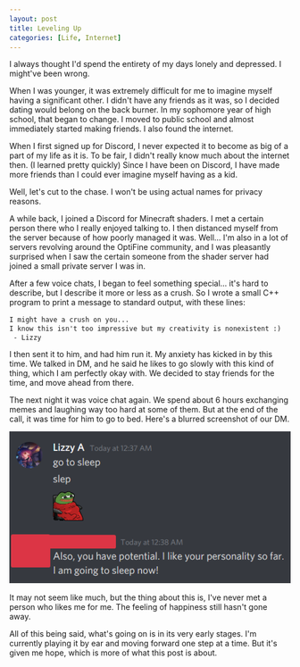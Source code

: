 ```yaml
---
layout: post
title: Leveling Up
categories: [Life, Internet]
---
```


I always thought I'd spend the entirety of my days lonely and depressed. I might've been wrong.

When I was younger, it was extremely difficult for me to imagine myself having a significant other. I didn't have any friends as it was, so I decided dating would belong on the back burner. In my sophomore year of high school, that began to change. I moved to public school and almost immediately started making friends. I also found the internet.

When I first signed up for Discord, I never expected it to become as big of a part of my life as it is. To be fair, I didn't really know much about the internet then. (I learned pretty quickly) Since I have been on Discord, I have made more friends than I could ever imagine myself having as a kid.

Well, let's cut to the chase. I won't be using actual names for privacy reasons.

A while back, I joined a Discord for Minecraft shaders. I met a certain person there who I really enjoyed talking to. I then distanced myself from the server because of how poorly managed it was. Well... I'm also in a lot of servers revolving around the OptiFine community, and I was pleasantly surprised when I saw the certain someone from the shader server had joined a small private server I was in.

After a few voice chats, I began to feel something special... it's hard to describe, but I describe it more or less as a crush. So I wrote a small C++ program to print a message to standard output, with these lines:

```
I might have a crush on you...
I know this isn't too impressive but my creativity is nonexistent :)
 - Lizzy
```

I then sent it to him, and had him run it. My anxiety has kicked in by this time. We talked in DM, and he said he likes to go slowly with this kind of thing, which I am perfectly okay with. We decided to stay friends for the time, and move ahead from there.

The next night it was voice chat again. We spend about 6 hours exchanging memes and laughing way too hard at some of them. But at the end of the call, it was time for him to go to bed. Here's a blurred screenshot of our DM.

![The DM](/_img/screenshots/2021-01/discord_0001.png)

It may not seem like much, but the thing about this is, I've never met a person who likes me for me. The feeling of happiness still hasn't gone away.

All of this being said, what's going on is in its very early stages. I'm currently playing it by ear and moving forward one step at a time. But it's given me hope, which is more of what this post is about.